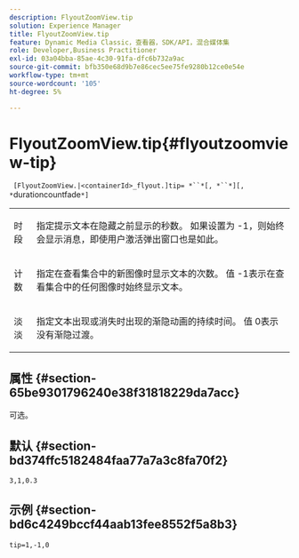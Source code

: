 ```yaml
---
description: FlyoutZoomView.tip
solution: Experience Manager
title: FlyoutZoomView.tip
feature: Dynamic Media Classic，查看器，SDK/API，混合媒体集
role: Developer,Business Practitioner
exl-id: 03a04bba-85ae-4c30-91fa-dfc6b732a9ac
source-git-commit: bfb350e68d9b7e86cec5ee75fe9280b12ce0e54e
workflow-type: tm+mt
source-wordcount: '105'
ht-degree: 5%

---
```


# FlyoutZoomView.tip{#flyoutzoomview-tip}

` [FlyoutZoomView.|<containerId>_flyout.]tip= *``*[, *``*][, *`durationcountfade`*]`

<table id="table_E314540D347D47699C04EB80D20C0721"> 
 <tbody> 
  <tr> 
   <td colname="col1"> <p> <span class="codeph"><span class="varname"> 时段</span></span> </p> </td> 
   <td colname="col2"> <p> 指定提示文本在隐藏之前显示的秒数。 如果设置为<span class="codeph"> -1</span>，则始终会显示消息，即使用户激活弹出窗口也是如此。 </p> </td> 
  </tr> 
  <tr> 
   <td colname="col1"> <p> <span class="codeph"><span class="varname"> 计数</span></span> </p> </td> 
   <td colname="col2"> <p> 指定在查看集合中的新图像时显示文本的次数。 值<span class="codeph"> -1</span>表示在查看集合中的任何图像时始终显示文本。 </p> </td> 
  </tr> 
  <tr> 
   <td colname="col1"> <p> <span class="codeph"><span class="varname"> 淡淡</span></span> </p> </td> 
   <td colname="col2"> 指定文本出现或消失时出现的渐隐动画的持续时间。 值<span class="codeph"> 0</span>表示没有渐隐过渡。 </td> 
  </tr> 
 </tbody> 
</table>

## 属性 {#section-65be9301796240e38f31818229da7acc}

可选。

## 默认 {#section-bd374ffc5182484faa77a7a3c8fa70f2}

`3,1,0.3`

## 示例 {#section-bd6c4249bccf44aab13fee8552f5a8b3}

`tip=1,-1,0`
